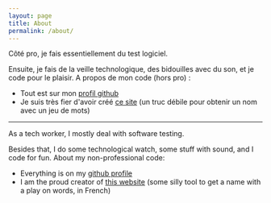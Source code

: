 ```yaml
---
layout: page
title: About
permalink: /about/
---
```

Côté pro, je fais essentiellement du test logiciel.

Ensuite, je fais de la veille technologique, des bidouilles avec du son, et je code pour le plaisir.
A propos de mon code (hors pro) :
- Tout est sur mon [profil github](https://github.com/lucienbill)
- Je suis très fier d'avoir créé [ce site](https://nomavecjeudemotsdebile.pages.dev/) (un truc débile pour obtenir un nom avec un jeu de mots)

-----
As a tech worker, I mostly deal with software testing.

Besides that, I do some technological watch, some stuff with sound, and I code for fun.
About my non-professional code:
- Everything is on my [github profile](https://github.com/lucienbill)
- I am the proud creator of [this website](https://nomavecjeudemotsdebile.pages.dev/) (some silly tool to get a name with a play on words, in French)
